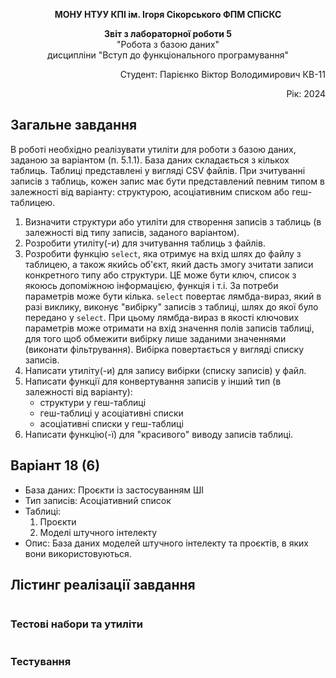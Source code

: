 <p align="center"><b>МОНУ НТУУ КПІ ім. Ігоря Сікорського ФПМ СПіСКС</b></p>
<p align="center">
<b>Звіт з лабораторної роботи 5</b><br/>
"Робота з базою даних"<br/>
дисципліни "Вступ до функціонального програмування"
</p>
<p align="right">Студент: Парієнко Віктор Володимирович КВ-11<p>
<p align="right">Рік: 2024<p>


## Загальне завдання
В роботі необхідно реалізувати утиліти для роботи з базою даних, заданою за варіантом (п. 5.1.1). База даних складається з кількох таблиць. Таблиці представлені у вигляді CSV файлів. При зчитуванні записів з таблиць, кожен запис має бути представлений певним типом в залежності від варіанту: структурою, асоціативним списком або геш-таблицею.
1. Визначити структури або утиліти для створення записів з таблиць (в залежності від типу записів, заданого варіантом).
2. Розробити утиліту(-и) для зчитування таблиць з файлів.
3. Розробити функцію `select`, яка отримує на вхід шлях до файлу з таблицею, а також якийсь об'єкт, який дасть змогу зчитати записи конкретного типу або структури. ЦЕ може бути ключ, список з якоюсь допоміжною інформацією, функція і т.і. За потреби параметрів може бути кілька. `select` повертає лямбда-вираз, який в разі виклику, виконує "вибірку" записів з таблиці, шлях до якої було передано у `select`. При цьому лямбда-вираз в якості ключових параметрів може отримати на вхід значення полів записів таблиці, для того щоб обмежити вибірку лише заданими значеннями (виконати фільтрування). Вибірка повертається у вигляді списку записів.
4. Написати утиліту(-и) для запису вибірки (списку записів) у файл.
5. Написати функції для конвертування записів у інший тип (в залежності від варіанту):
    * структури у геш-таблиці
    * геш-таблиці у асоціативні списки
    * асоціативні списки у геш-таблиці
6. Написати функцію(-ї) для "красивого" виводу записів таблиці.

## Варіант 18 (6)
* База даних: Проєкти із застосуванням ШІ
* Тип записів: Асоціативний список
* Таблиці:   
    1. Проєкти
    2. Моделі штучного інтелекту
* Опис: База даних моделей штучного інтелекту та проєктів, в яких вони використовуються.

## Лістинг реалізації завдання

```lisp

```
### Тестові набори та утиліти 

```lisp

```
### Тестування

```lisp
                                                        
```